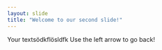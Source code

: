 ```yaml
---
layout: slide
title: "Welcome to our second slide!"
---
```

Your textsödkflösldfk
Use the left arrow to go back!
